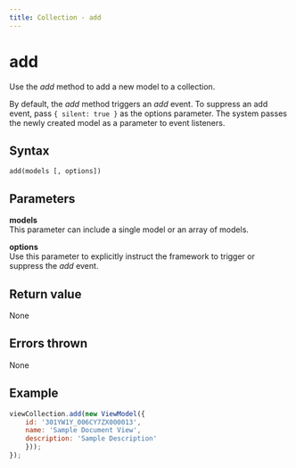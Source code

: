 ```yaml
---
title: Collection - add
---
```


# add

Use the *add* method to add a new model to a collection.

By default, the *add* method triggers an *add* event. To suppress an add event, pass ```{ silent: true }``` as the options parameter. The system passes the newly created model as a parameter to event listeners.


## Syntax

`add(models [, options])`


## Parameters

**models**  
This parameter can include a single model or an array of models.

**options**  
Use this parameter to explicitly instruct the framework to trigger or suppress the *add* event.


## Return value
None


## Errors thrown
None


## Example

```javascript
viewCollection.add(new ViewModel({
    id: '301YW1Y_006CY7ZX000013',
    name: 'Sample Document View',
    description: 'Sample Description'
    })); 
});
```